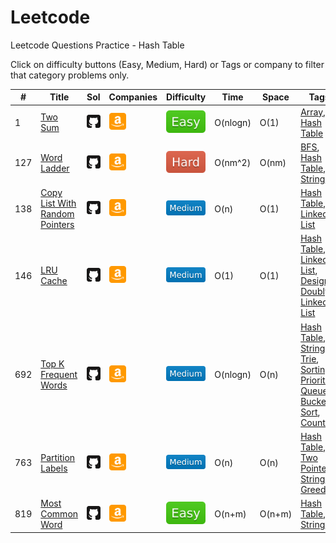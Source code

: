 # Leetcode
Leetcode Questions Practice - Hash Table

Click on difficulty buttons (Easy, Medium, Hard) or Tags or company to filter that category problems only.

|#|Title|Sol|Companies|Difficulty|Time|Space|Tags|
| - | - | - | - | - |  - | - | - |
|1|[Two Sum](https://leetcode.com/problems/two-sum/)|[<img src="../../images/github.svg" width="27" title="Solution" />](https://github.com/yvrakesh/Leetcode/tree/main/code-0001-to-0499/001-Two-Sum)|[<img src="../../images/amazon.svg" width="27" title="Amazon" />](https://github.com/yvrakesh/Leetcode/tree/main/company/Amazon)&nbsp; |[![Easy](../../images/EasyGreen.svg)](https://github.com/yvrakesh/Leetcode/tree/main/difficulty/Easy)|O(nlogn)|O(1)|[Array](https://github.com/yvrakesh/Leetcode/tree/main/tag/Array), [Hash Table](https://github.com/yvrakesh/Leetcode/tree/main/tag/Hash-Table)
|127|[Word Ladder](https://leetcode.com/problems/word-ladder/)|[<img src="../../images/github.svg" width="27" title="Solution" />](https://github.com/yvrakesh/Leetcode/tree/main/code-0001-to-0499/127-Word-Ladder)|[<img src="../../images/amazon.svg" width="27" title="Amazon" />](https://github.com/yvrakesh/Leetcode/tree/main/company/Amazon)&nbsp; |[![Hard](../../images/HardRed.svg)](https://github.com/yvrakesh/Leetcode/tree/main/difficulty/Hard)|O(nm^2)|O(nm)|[BFS](https://github.com/yvrakesh/Leetcode/tree/main/tag/BFS), [Hash Table](https://github.com/yvrakesh/Leetcode/tree/main/tag/Hash-Table), [String](https://github.com/yvrakesh/Leetcode/tree/main/tag/String)
|138|[Copy List With Random Pointers](https://leetcode.com/problems/copy-list-with-random-pointers/)|[<img src="../../images/github.svg" width="27" title="Solution" />](https://github.com/yvrakesh/Leetcode/tree/main/code-0001-to-0499/138-Copy-List-With-Random-Pointers)|[<img src="../../images/amazon.svg" width="27" title="Amazon" />](https://github.com/yvrakesh/Leetcode/tree/main/company/Amazon)&nbsp; |[![Medium](../../images/MediumBlue.svg)](https://github.com/yvrakesh/Leetcode/tree/main/difficulty/Medium)|O(n)|O(1)|[Hash Table](https://github.com/yvrakesh/Leetcode/tree/main/tag/Hash-Table), [Linked List](https://github.com/yvrakesh/Leetcode/tree/main/tag/Linked-List)
|146|[LRU Cache](https://leetcode.com/problems/lru-cache/)|[<img src="../../images/github.svg" width="27" title="Solution" />](https://github.com/yvrakesh/Leetcode/tree/main/code-0001-to-0499/146-Lru-Cache)|[<img src="../../images/amazon.svg" width="27" title="Amazon" />](https://github.com/yvrakesh/Leetcode/tree/main/company/Amazon)&nbsp; |[![Medium](../../images/MediumBlue.svg)](https://github.com/yvrakesh/Leetcode/tree/main/difficulty/Medium)|O(1)|O(1)|[Hash Table](https://github.com/yvrakesh/Leetcode/tree/main/tag/Hash-Table), [Linked List](https://github.com/yvrakesh/Leetcode/tree/main/tag/Linked-List), [Design](https://github.com/yvrakesh/Leetcode/tree/main/tag/Design), [Doubly Linked List](https://github.com/yvrakesh/Leetcode/tree/main/tag/Doubly-Linked-List)
|692|[Top K Frequent Words](https://leetcode.com/problems/top-k-frequent-words/)|[<img src="../../images/github.svg" width="27" title="Solution" />](https://github.com/yvrakesh/Leetcode/tree/main/code-0500-to-0999/692-Top-K-Frequent-Words)|[<img src="../../images/amazon.svg" width="27" title="Amazon" />](https://github.com/yvrakesh/Leetcode/tree/main/company/Amazon)&nbsp; |[![Medium](../../images/MediumBlue.svg)](https://github.com/yvrakesh/Leetcode/tree/main/difficulty/Medium)|O(nlogn)|O(n)|[Hash Table](https://github.com/yvrakesh/Leetcode/tree/main/tag/Hash-Table), [String](https://github.com/yvrakesh/Leetcode/tree/main/tag/String), [Trie](https://github.com/yvrakesh/Leetcode/tree/main/tag/Trie), [Sorting](https://github.com/yvrakesh/Leetcode/tree/main/tag/Sorting), [Priority Queue](https://github.com/yvrakesh/Leetcode/tree/main/tag/Priority-Queue), [Bucket Sort](https://github.com/yvrakesh/Leetcode/tree/main/tag/Bucket-Sort), [Counting](https://github.com/yvrakesh/Leetcode/tree/main/tag/Counting)
|763|[Partition Labels](https://leetcode.com/problems/partition-labels/)|[<img src="../../images/github.svg" width="27" title="Solution" />](https://github.com/yvrakesh/Leetcode/tree/main/code-0500-to-0999/763-Partition-Labels)|[<img src="../../images/amazon.svg" width="27" title="Amazon" />](https://github.com/yvrakesh/Leetcode/tree/main/company/Amazon)&nbsp; |[![Medium](../../images/MediumBlue.svg)](https://github.com/yvrakesh/Leetcode/tree/main/difficulty/Medium)|O(n)|O(n)|[Hash Table](https://github.com/yvrakesh/Leetcode/tree/main/tag/Hash-Table), [Two Pointers](https://github.com/yvrakesh/Leetcode/tree/main/tag/Two-Pointers), [String](https://github.com/yvrakesh/Leetcode/tree/main/tag/String), [Greedy](https://github.com/yvrakesh/Leetcode/tree/main/tag/Greedy)
|819|[Most Common Word](https://leetcode.com/problems/most-common-word/)|[<img src="../../images/github.svg" width="27" title="Solution" />](https://github.com/yvrakesh/Leetcode/tree/main/code-0500-to-0999/819-Most-Common-Word)|[<img src="../../images/amazon.svg" width="27" title="Amazon" />](https://github.com/yvrakesh/Leetcode/tree/main/company/Amazon)&nbsp; |[![Easy](../../images/EasyGreen.svg)](https://github.com/yvrakesh/Leetcode/tree/main/difficulty/Easy)|O(n+m)|O(n+m)|[Hash Table](https://github.com/yvrakesh/Leetcode/tree/main/tag/Hash-Table), [String](https://github.com/yvrakesh/Leetcode/tree/main/tag/String)